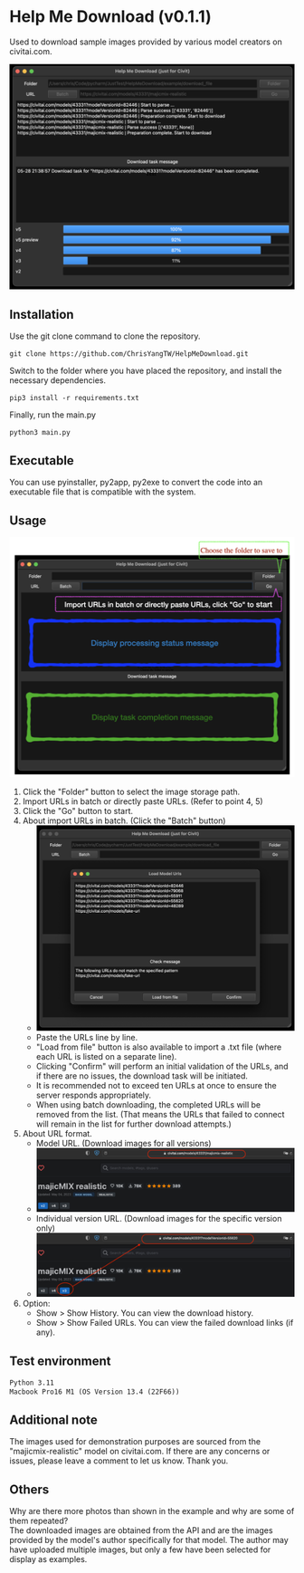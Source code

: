 # Help Me Download (v0.1.1)
Used to download sample images provided by various model creators on civitai.com.

![sample1](examples/sample1_v0_1_1.png)

## Installation
Use the git clone command to clone the repository.
```
git clone https://github.com/ChrisYangTW/HelpMeDownload.git
```
Switch to the folder where you have placed the repository,
and install the necessary dependencies.
```
pip3 install -r requirements.txt
```
Finally, run the main.py
```
python3 main.py
```

## Executable
You can use pyinstaller, py2app, py2exe to convert the code into an executable file that is compatible with the system.

## Usage
![sample2](examples/sample2_v0_1_1.png)
1. Click the "Folder" button to select the image storage path.
2. Import URLs in batch or directly paste URLs. (Refer to point 4, 5)
3. Click the "Go" button to start.
4. About import URLs in batch. (Click the "Batch" button)
   * ![sample3](examples/sample3_v0_1_1.png)
   * Paste the URLs line by line.
   * "Load from file" button is also available to import a .txt file (where each URL is listed on a separate line).
   * Clicking "Confirm" will perform an initial validation of the URLs, and if there are no issues, the download task will be initiated.
   * It is recommended not to exceed ten URLs at once to ensure the server responds appropriately.
   * When using batch downloading, the completed URLs will be removed from the list. (That means the URLs that failed to connect will remain in the list for further download attempts.)
5. About URL format.
   * Model URL. (Download images for all versions)
   * ![Url1](examples/Url1.png)
   * Individual version URL. (Download images for the specific version only)
   * ![Url2](examples/Url2.png)
6. Option:
   * Show > Show History. You can view the download history.
   * Show > Show Failed URLs. You can view the failed download links (if any).

## Test environment
```
Python 3.11
Macbook Pro16 M1 (OS Version 13.4 (22F66))
```

## Additional note
The images used for demonstration purposes are sourced from the "majicmix-realistic" model on civitai.com.
If there are any concerns or issues, please leave a comment to let us know. Thank you.

## Others
 Why are there more photos than shown in the example and why are some of them repeated?  
 The downloaded images are obtained from the API and are the images provided by the model's author specifically for that model. The author may have uploaded multiple images, but only a few have been selected for display as examples.